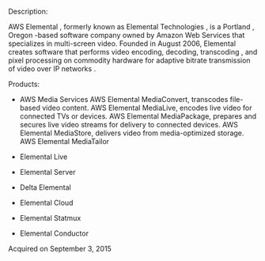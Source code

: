 Description:

AWS Elemental , formerly known as Elemental Technologies , is a Portland , Oregon -based software company owned by Amazon Web Services that specializes in multi-screen video. Founded in August 2006, Elemental creates software that performs video encoding, decoding, transcoding , and pixel processing on commodity hardware for adaptive bitrate transmission of video over IP networks .

Products:

- AWS Media Services
AWS Elemental MediaConvert, transcodes file-based video content.
AWS Elemental MediaLive, encodes live video for connected TVs or devices.
AWS Elemental MediaPackage, prepares and secures live video streams for delivery to connected devices.
AWS Elemental MediaStore, delivers video from media-optimized storage.
AWS Elemental MediaTailor

- Elemental Live
- Elemental Server 
- Delta Elemental 
- Elemental Cloud 
- Elemental Statmux 
- Elemental Conductor 

Acquired on September 3, 2015